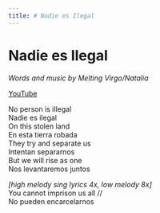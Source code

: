 ```yaml
---
title: # Nadie es Ilegal
---
```



# Nadie es Ilegal
_Words and music by Melting Virgo/Natalia_

[YouTube](https://youtu.be/QZG23mcgd6M?si=gL5stltP4fJ-lJnu)

No person is illegal  
Nadie es ilegal  
On this stolen land  
En esta tierra robada  
They try and separate us  
Intentan separarnos  
But we will rise as one  
Nos levantaremos juntos  

_[high melody sing lyrics 4x,
low melody 8x]_  
You cannot imprison us all //  
No pueden encarcelarnos  
